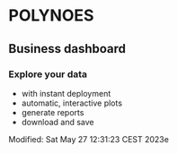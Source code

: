 # POLYNOES
## Business dashboard

### Explore your data
* with instant deployment
* automatic, interactive plots
* generate reports
* download and save

Modified: Sat May 27 12:31:23 CEST 2023e
